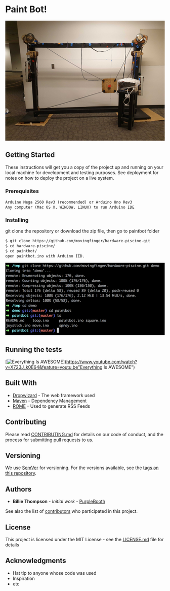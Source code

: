 # Paint Bot!
![Paint Bot Image](https://github.com/movingfinger/hardware-piscine/blob/master/images/paintbot.png)

## Getting Started

These instructions will get you a copy of the project up and running on your local machine for development and testing purposes. See deployment for notes on how to deploy the project on a live system.

### Prerequisites

```
Arduino Mega 2560 Rev3 (recommended) or Arduino Uno Rev3
Any computer (Mac OS X, WINDOW, LINUX) to run Arduino IDE
```

### Installing

git clone the repository or download the zip file, then go to paintbot folder

```
$ git clone https://github.com/movingfinger/hardware-piscine.git
$ cd hardware-piscine/
$ cd paintbot/
open paintbot.ino with Arduino IED.
```

![installing images](https://github.com/movingfinger/hardware-piscine/blob/master/images/install.png)

## Running the tests

[![Everything Is AWESOME](https://img.youtube.com/vi/StTqXEQ2l-Y/0.jpg)](https://www.youtube.com/watch?v=X723J_k0E64&feature=youtu.be"Everything Is AWESOME")

## Built With

* [Dropwizard](http://www.dropwizard.io/1.0.2/docs/) - The web framework used
* [Maven](https://maven.apache.org/) - Dependency Management
* [ROME](https://rometools.github.io/rome/) - Used to generate RSS Feeds

## Contributing

Please read [CONTRIBUTING.md](https://gist.github.com/PurpleBooth/b24679402957c63ec426) for details on our code of conduct, and the process for submitting pull requests to us.

## Versioning

We use [SemVer](http://semver.org/) for versioning. For the versions available, see the [tags on this repository](https://github.com/your/project/tags). 

## Authors

* **Billie Thompson** - *Initial work* - [PurpleBooth](https://github.com/PurpleBooth)

See also the list of [contributors](https://github.com/your/project/contributors) who participated in this project.

## License

This project is licensed under the MIT License - see the [LICENSE.md](LICENSE.md) file for details

## Acknowledgments

* Hat tip to anyone whose code was used
* Inspiration
* etc
